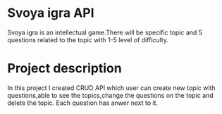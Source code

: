 # Svoya igra API

Svoya igra is an intellectual game.There will be specific topic and 5 questions related to the topic with 1-5 level of difficulty.

# Project description

In this project I created CRUD API which user can create new topic with questions,able to see the topics,change the questions on the topic and delete the topic.
Each question has anwer next to it.
